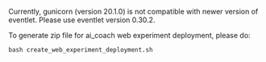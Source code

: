 Currently, gunicorn (version 20.1.0) is not compatible with newer version of eventlet. Please use eventlet version 0.30.2.

To generate zip file for ai\_coach web experiment deployment, please do:

`bash create_web_experiment_deployment.sh`
